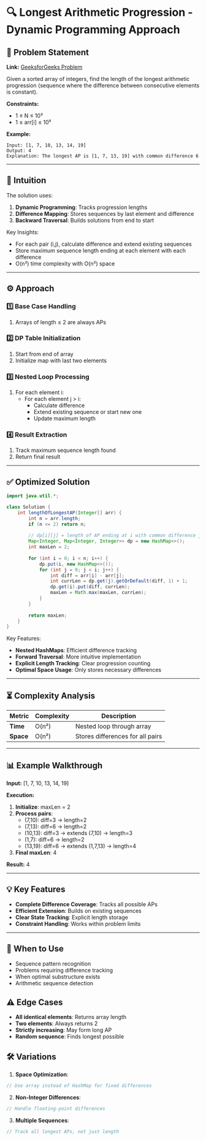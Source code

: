 # 🔍 Longest Arithmetic Progression - Dynamic Programming Approach

## 📜 Problem Statement
**Link:** [GeeksforGeeks Problem](https://www.geeksforgeeks.org/problems/longest-arithmetic-progression1019/1?page=1&company=Google&sortBy=latest)

Given a sorted array of integers, find the length of the longest arithmetic progression (sequence where the difference between consecutive elements is constant).

**Constraints:**
- 1 ≤ N ≤ 10³
- 1 ≤ arr[i] ≤ 10⁵

**Example:**
```text
Input: [1, 7, 10, 13, 14, 19]
Output: 4
Explanation: The longest AP is [1, 7, 13, 19] with common difference 6
```

---

## 🧠 Intuition
The solution uses:
1. **Dynamic Programming**: Tracks progression lengths
2. **Difference Mapping**: Stores sequences by last element and difference
3. **Backward Traversal**: Builds solutions from end to start

Key Insights:
- For each pair (i,j), calculate difference and extend existing sequences
- Store maximum sequence length ending at each element with each difference
- O(n²) time complexity with O(n²) space

---

## ⚙️ Approach
### **1️⃣ Base Case Handling**
1. Arrays of length ≤ 2 are always APs

### **2️⃣ DP Table Initialization**
1. Start from end of array
2. Initialize map with last two elements

### **3️⃣ Nested Loop Processing**
1. For each element i:
   - For each element j > i:
     - Calculate difference
     - Extend existing sequence or start new one
     - Update maximum length

### **4️⃣ Result Extraction**
1. Track maximum sequence length found
2. Return final result

---

## ✅ Optimized Solution
```java
import java.util.*;

class Solution {
    int lengthOfLongestAP(Integer[] arr) {
        int n = arr.length;
        if (n <= 2) return n;
        
        // dp[i][j] = length of AP ending at i with common difference j
        Map<Integer, Map<Integer, Integer>> dp = new HashMap<>();
        int maxLen = 2;
        
        for (int i = 0; i < n; i++) {
            dp.put(i, new HashMap<>());
            for (int j = 0; j < i; j++) {
                int diff = arr[i] - arr[j];
                int currLen = dp.get(j).getOrDefault(diff, 1) + 1;
                dp.get(i).put(diff, currLen);
                maxLen = Math.max(maxLen, currLen);
            }
        }
        
        return maxLen;
    }
}
```

Key Features:
- **Nested HashMaps**: Efficient difference tracking
- **Forward Traversal**: More intuitive implementation
- **Explicit Length Tracking**: Clear progression counting
- **Optimal Space Usage**: Only stores necessary differences

---

## ⏳ Complexity Analysis
| Metric          | Complexity | Description |
|-----------------|------------|-------------|
| **Time**        | O(n²)      | Nested loop through array |
| **Space**       | O(n²)      | Stores differences for all pairs |

---

## 📊 Example Walkthrough

**Input:** [1, 7, 10, 13, 14, 19]

**Execution:**
1. **Initialize**: maxLen = 2
2. **Process pairs**:
   - (7,10): diff=3 → length=2
   - (7,13): diff=6 → length=2
   - (10,13): diff=3 → extends (7,10) → length=3
   - (1,7): diff=6 → length=2
   - (13,19): diff=6 → extends (1,7,13) → length=4
3. **Final maxLen**: 4

**Result:** 4

---

## 💡 Key Features
- **Complete Difference Coverage**: Tracks all possible APs
- **Efficient Extension**: Builds on existing sequences
- **Clear State Tracking**: Explicit length storage
- **Constraint Handling**: Works within problem limits

---

## 🚀 When to Use
- Sequence pattern recognition
- Problems requiring difference tracking
- When optimal substructure exists
- Arithmetic sequence detection

## ⚠️ Edge Cases
- **All identical elements**: Returns array length
- **Two elements**: Always returns 2
- **Strictly increasing**: May form long AP
- **Random sequence**: Finds longest possible

## 🛠 Variations
1. **Space Optimization**:
```java
// Use array instead of HashMap for fixed differences
```

2. **Non-Integer Differences**:
```java
// Handle floating-point differences
```

3. **Multiple Sequences**:
```java
// Track all longest APs, not just length
```